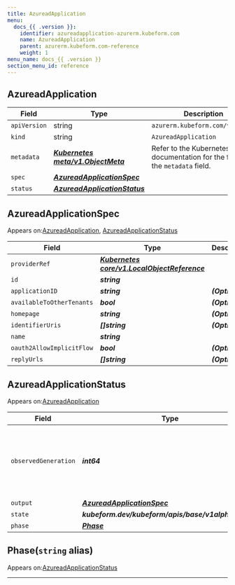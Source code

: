 ```yaml
---
title: AzureadApplication
menu:
  docs_{{ .version }}:
    identifier: azureadapplication-azurerm.kubeform.com
    name: AzureadApplication
    parent: azurerm.kubeform.com-reference
    weight: 1
menu_name: docs_{{ .version }}
section_menu_id: reference
---
```


## AzureadApplication
| Field | Type | Description |
| ------ | ----- | ----------- |
| `apiVersion` | string | `azurerm.kubeform.com/v1alpha1` |
|    `kind` | string | `AzureadApplication` |
| `metadata` | ***[Kubernetes meta/v1.ObjectMeta](https://v1-18.docs.kubernetes.io/docs/reference/generated/kubernetes-api/v1.18/#objectmeta-v1-meta)***|Refer to the Kubernetes API documentation for the fields of the `metadata` field.|
| `spec` | ***[AzureadApplicationSpec](#azureadapplicationspec)***||
| `status` | ***[AzureadApplicationStatus](#azureadapplicationstatus)***||
## AzureadApplicationSpec

Appears on:[AzureadApplication](#azureadapplication), [AzureadApplicationStatus](#azureadapplicationstatus)

| Field | Type | Description |
| ------ | ----- | ----------- |
| `providerRef` | ***[Kubernetes core/v1.LocalObjectReference](https://v1-18.docs.kubernetes.io/docs/reference/generated/kubernetes-api/v1.18/#localobjectreference-v1-core)***||
| `id` | ***string***||
| `applicationID` | ***string***| ***(Optional)*** |
| `availableToOtherTenants` | ***bool***| ***(Optional)*** |
| `homepage` | ***string***| ***(Optional)*** |
| `identifierUris` | ***[]string***| ***(Optional)*** |
| `name` | ***string***||
| `oauth2AllowImplicitFlow` | ***bool***| ***(Optional)*** |
| `replyUrls` | ***[]string***| ***(Optional)*** |
## AzureadApplicationStatus

Appears on:[AzureadApplication](#azureadapplication)

| Field | Type | Description |
| ------ | ----- | ----------- |
| `observedGeneration` | ***int64***| ***(Optional)*** Resource generation, which is updated on mutation by the API Server.|
| `output` | ***[AzureadApplicationSpec](#azureadapplicationspec)***| ***(Optional)*** |
| `state` | ***kubeform.dev/kubeform/apis/base/v1alpha1.State***| ***(Optional)*** |
| `phase` | ***[Phase](#phase)***| ***(Optional)*** |
## Phase(`string` alias)

Appears on:[AzureadApplicationStatus](#azureadapplicationstatus)

---

